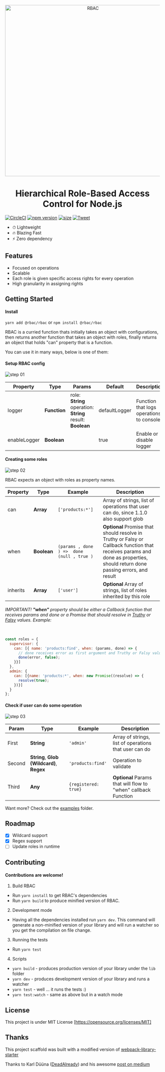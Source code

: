 
<p align="center">
  <img alt="RBAC" width="556px" src="img/logo.png" />
</p>

<h1 align="center">
  Hierarchical Role-Based Access Control for Node.js
</h1>

[![CircleCI](https://circleci.com/gh/phellipeandrade/rbac/tree/master.svg?style=svg)](https://circleci.com/gh/phellipeandrade/rbac/tree/master)
[![npm version](https://badge.fury.io/js/%40rbac%2Frbac.svg)](https://badge.fury.io/js/%40rbac%2Frbac) 
[![size](https://img.badgesize.io/https://raw.githubusercontent.com/phellipeandrade/rbac/master/lib/%40rbac/rbac.js.svg)](https://img.badgesize.io/https://raw.githubusercontent.com/phellipeandrade/rbac/master/lib/%40rbac/rbac.js.svg)
[![Tweet](https://img.shields.io/twitter/url/http/shields.io.svg?style=social)](https://twitter.com/intent/tweet?text=checkout%20RBAC%20project%20on%20Github!&url=https://github.com/phellipeandrade/rbac&hashtags=rbac,authorization,privacy,security,permission)


* ⏱ Lightweight
* 🔥 Blazing Fast
* ⚡️️ Zero dependency

## Features

* Focused on operations
* Scalable
* Each role is given specific access rights for every operation
* High granularity in assigning rights

## Getting Started

#### Install 

`yarn add @rbac/rbac` or `npm install @rbac/rbac`


RBAC is a curried function thats initially takes an object with configurations, 
then returns another function that takes an object with roles, 
finally returns an object that holds "can" property that is a function.

You can use it in many ways, below is one of them:

#### Setup RBAC config
![step 01](./img/01.png)

| Property     	| Type          	| Params                                                      	| Default       	| Description                             	|
|--------------	|---------------	|-------------------------------------------------------------	|---------------	|-----------------------------------------	|
| logger       	| **Function**  	| role: **String**<br/>operation: **String**<br/>result: **Boolean** 	| defaultLogger 	| Function that logs operations to console 	|
| enableLogger 	| **Boolean**   	|                                                             	| true          	| Enable or disable logger                	|

#### Creating some roles
![step 02](./img/002.png)

RBAC expects an object with roles as property names.

| Property 	| Type         	| Example                                        	| Description                                                                                                                                                                  	|
|----------	|--------------	|------------------------------------------------	|------------------------------------------------------------------------------------------------------------------------------------------------------------------------------	|
| can      	| **Array**    	| ```['products:*']```                        	| Array of strings, list of operations that user can do, since 1.1.0 also support glob                                                                                            |
| when     	| **Boolean**  	| ```(params , done ) =>  done (null , true )``` 	| **Optional** Promise that should resolve in Truthy or Falsy or  Callback function that receives params and done as properties, should return done passing errors, and result 	|
| inherits 	| **Array**    	| ```['user']```                                 	| **Optional** Array of strings, list of roles inherited by this role                                                                                                               	|

###### IMPORTANT! **"when"** property should be either a Callback function that receives params and done or a Promise that should resolve in [Truthy](https://developer.mozilla.org/en-US/docs/Glossary/Truthy) or [Falsy](https://developer.mozilla.org/en-US/docs/Glossary/Falsy) values. Example: 

``` javascript 

const roles = {
  supervisor: {
    can: [{ name: 'products:find', when: (params, done) => {
      // done receives error as first argument and Truthy or Falsy value as second argument
      done(error, false);
    }}]
  },
  admin: {
    can: [{name: 'products:*', when: new Promise((resolve) => {
      resolve(true);
    })}]
  }
};

```

#### Check if user can do some operation
![step 03](./img/03.png)

| Param  	| Type        	                                 | Example                  	| Description                                                    	|
|--------	|----------------------------------------------- |--------------------------	|----------------------------------------------------------------	|
| First  	| **String**  	                                 | ```'admin'```            	| Array of strings, list of operations that user can do          	|
| Second 	| **String**, **Glob (Wildcard)**, **Regex**     | ```'products:find'```    	| Operation to validate                                          	|
| Third  	| **Any**     	                                 | ```{registered: true}``` 	| **Optional** Params that will flow to "when" callback Function 	|

Want more? Check out the [examples](examples/) folder.

## Roadmap

- [X] Wildcard support
- [X] Regex support
- [ ] Update roles in runtime

## Contributing

#### Contributions are welcome!

1. Build RBAC
  * Run `yarn install` to get RBAC's dependencies
  * Run `yarn build` to produce minified version of RBAC.

2. Development mode
  * Having all the dependencies installed run `yarn dev`. This command will generate a non-minified version of your library and will run a watcher so you get the compilation on file change.

3. Running the tests
  * Run `yarn test` 

4. Scripts
* `yarn build` - produces production version of your library under the `lib` folder
* `yarn dev` - produces development version of your library and runs a watcher
* `yarn test` - well ... it runs the tests :)
* `yarn test:watch` - same as above but in a watch mode

## License

This project is under MIT License [https://opensource.org/licenses/MIT]

## Thanks

  This project scaffold was built with a modified version of [webpack-library-starter](https://github.com/krasimir/webpack-library-starter)

  Thanks to Karl Düüna ([DeadAlready](https://github.com/DeadAlready)) and his awesome [post on medium](https://blog.nodeswat.com/implement-access-control-in-node-js-8567e7b484d1)
